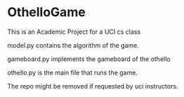 # OthelloGame
This is an Academic Project for a UCI cs class 

model.py contains the algorithm of the game. 

gameboard.py implements the gameboard of the othello 

othello.py is the main file that runs the game. 

The repo might be removed if requested by uci instructors. 

